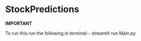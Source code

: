 # StockPredictions

**IMPORTANT**

To run this run the following in terminal--
streamlit run Main.py
